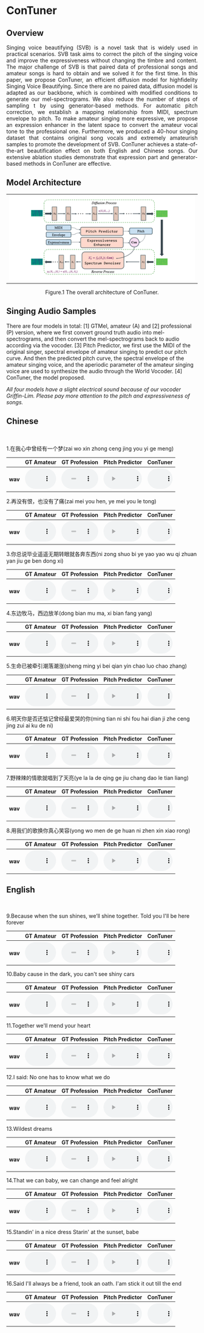 # ConTuner

## Overview
<p align="justify">
Singing voice beautifying (SVB) is a novel task that is widely used in practical scenarios. SVB task aims to correct the pitch of the singing voice and improve the expressiveness without changing the timbre and content. The major challenge of SVB is that paired data of professional songs and amateur songs is hard to obtain and we solved it for the first time. In this paper, we propose ConTuner, an efficient diffusion model for highfidelity Singing Voice Beautifying. Since there are no paired data, diffusion model is adapted as our backbone, which is combined with modified conditions to generate our mel-spectrograms. We also reduce the number of steps of sampling t by using generator-based methods. For automatic pitch correction, we establish a mapping relationship from MIDI, spectrum envelope to pitch. To make amateur singing more expressive, we propose an expression enhancer in the latent space to convert the amateur vocal tone to the professional one. Furthermore, we produced a 40-hour singing dataset that contains original song vocals and extremely amateurish samples to promote the development of SVB. ConTuner achieves a state-of-the-art beautification effect on both English and Chinese songs. Our extensive ablation studies demonstrate that expression part and generator-based methods in ConTuner are effective.
</p>

## Model Architecture
<!-- <center class="half">
    <img src="assets/image/fig1.jpg" width="300"/>
    <img src="assets/image/fig2.jpg" width="300"/>
</center>       <p>&nbsp;</p> 
<p align="center">Figure.1 The architecture of the functional digestive metabolic network,</p> -->

<table>
    <tr>
        <td ><center><img src="assets/image/Architecture.png"/> </center></td>
<!--         <td ><center><img src="assets/image/fig2.jpg"/> </center></td> -->
    </tr>
<!--     <tr>
		<th> (A) ConTuner </th>
		<th> (B) Mel Spectrogram Denoiser </th>
<!--         <td>(A) DMN </center></td>
        <td >(B) FDMN </center> </td> -->
<!--     </tr>  -->

	
</table>
<p align="center">Figure.1 The overall architecture of ConTuner.</p>
<!-- 	(B) The detailed architecture of the Mel Spectrogram Denoiser.</p> -->


<!-- ### General Digestive Metabolic Network

![Model Architecture ](assets/image/fig1.jpg)
<p align="center">Figure.1 The architecture of the general digestive metabolic network.</p>

### Functional Digestive Metabolic Network

![Spectrograms](assets/image/fig2.jpg)
<p align="center">Figure.2 The architecture of the functional digestive metabolic network.</p> -->

## Singing Audio Samples
There are four models in total: [1] GTMel, amateur (A) and [2] professional (P) version, where we first convert ground truth audio into mel-spectrograms, and then convert the mel-spectrograms back to audio according via the vocoder. [3] Pitch Predictor, we first use the MIDI of the original singer, spectral envelope of amateur singing to predict our pitch curve. And then the predicted pitch curve, the spectral envelope of the amateur singing voice, and the aperiodic parameter of the amateur singing voice are used to synthesize the audio through the World Vocoder. [4] ConTuner, the model proposed. 

*All four models have a slight electrical sound because of our vocoder Griffin-Lim. Please pay more attention to the pitch and expressiveness of songs.*

## Chinese

<!-- <p>&nbsp;</p>  -->

<script>
function pauseOthers(ele) {
    $("audio").not(ele).each(function (index, audio) {audio.pause();});
}
</script>

<style>
.main-content table {
    display: inline-table;
}
table {
    table-layout:fixed;
    width: 100%;
    overflow: hidden;
}
#player{
    width: 100%;
}
</style>

<p>&nbsp;</p> 
1.在我心中曾经有一个梦(zai wo xin zhong ceng jing you yi ge meng)<br>
<table>
<!-- 	<CAPTION class="text-left">1.在我心中曾经有一个梦</CAPTION> -->
    <tr>
        <th></th>
	<th> GT Amateur</th>
        <th> GT Profession</th>
        <th> Pitch Predictor</th>
	<th> ConTuner</th>
    </tr>
    <tr>
        <th> wav </th>
	<th> <audio controls id="player" onplay="pauseOthers(this);"><source src="assets/audios/ConTuner/8diff.wav" type="audio/mpeg"></audio> </th>
        <th> <audio controls id="player" onplay="pauseOthers(this);"><source src="assets/audios/ConTuner/8ori.wav" type="audio/mpeg"></audio> </th>
        <th> <audio controls id="player" onplay="pauseOthers(this);"><source src="assets/audios/ConTuner/8p.wav" type="audio/mpeg"></audio> </th>
        <th> <audio controls id="player" onplay="pauseOthers(this);"><source src="assets/audios/ConTuner/8ama.wav" type="audio/mpeg"></audio> </th>
    </tr>	
</table>

2.再没有恨，也没有了痛(zai mei you hen, ye mei you le tong)<br>
<table>
<!-- 	<CAPTION class="text-left">2.在日月沧桑后 你在谁身旁</CAPTION> -->
    <tr>
        <th></th>
	<th> GT Amateur</th>
        <th> GT Profession</th>
        <th> Pitch Predictor</th>
	<th> ConTuner</th>
    </tr>
    <tr>
        <th> wav </th>
	<th> <audio controls id="player" onplay="pauseOthers(this);"><source src="assets/audios/ConTuner/9diff.wav" type="audio/mpeg"></audio> </th>
        <th> <audio controls id="player" onplay="pauseOthers(this);"><source src="assets/audios/ConTuner/9ori.wav" type="audio/mpeg"></audio> </th>
        <th> <audio controls id="player" onplay="pauseOthers(this);"><source src="assets/audios/ConTuner/9p.wav" type="audio/mpeg"></audio> </th>
        <th> <audio controls id="player" onplay="pauseOthers(this);"><source src="assets/audios/ConTuner/9ama.wav" type="audio/mpeg"></audio> </th>
    </tr>	
</table>

3.你总说毕业遥遥无期转眼就各奔东西(ni zong shuo bi ye yao yao wu qi zhuan yan jiu ge ben dong xi)<br>
<table>
    <tr>
        <th></th>
	<th> GT Amateur</th>
        <th> GT Profession</th>
        <th> Pitch Predictor</th>
	<th> ConTuner</th>
    </tr>
    <tr>
        <th> wav </th>
	<th> <audio controls id="player" onplay="pauseOthers(this);"><source src="assets/audios/ConTuner/12ama.wav" type="audio/mpeg"></audio> </th>
        <th> <audio controls id="player" onplay="pauseOthers(this);"><source src="assets/audios/ConTuner/12ori.wav" type="audio/mpeg"></audio> </th>
        <th> <audio controls id="player" onplay="pauseOthers(this);"><source src="assets/audios/ConTuner/12p.wav" type="audio/mpeg"></audio> </th>
        <th> <audio controls id="player" onplay="pauseOthers(this);"><source src="assets/audios/ConTuner/12diff.wav" type="audio/mpeg"></audio> </th>
    </tr>	
</table>

4.东边牧马，西边放羊(dong bian mu ma, xi bian fang yang)<br>
<table>
    <tr>
        <th></th>
	<th> GT Amateur</th>
        <th> GT Profession</th>
        <th> Pitch Predictor</th>
	<th> ConTuner</th>
    </tr>
    <tr>
        <th> wav </th>
	<th> <audio controls id="player" onplay="pauseOthers(this);"><source src="assets/audios/ConTuner/6ama.wav" type="audio/mpeg"></audio> </th>
        <th> <audio controls id="player" onplay="pauseOthers(this);"><source src="assets/audios/ConTuner/6ori.wav" type="audio/mpeg"></audio> </th>
        <th> <audio controls id="player" onplay="pauseOthers(this);"><source src="assets/audios/ConTuner/6p.wav" type="audio/mpeg"></audio> </th>
        <th> <audio controls id="player" onplay="pauseOthers(this);"><source src="assets/audios/ConTuner/6diff.wav" type="audio/mpeg"></audio> </th>
    </tr>	
</table>

5.生命已被牵引潮落潮涨(sheng ming yi bei qian yin chao luo chao zhang)<br>
<table>
    <tr>
        <th></th>
	<th> GT Amateur</th>
        <th> GT Profession</th>
        <th> Pitch Predictor</th>
	<th> ConTuner</th>
    </tr>
    <tr>
        <th> wav </th>
	<th> <audio controls id="player" onplay="pauseOthers(this);"><source src="assets/audios/ConTuner/5ama.wav" type="audio/mpeg"></audio> </th>
        <th> <audio controls id="player" onplay="pauseOthers(this);"><source src="assets/audios/ConTuner/5ori.wav" type="audio/mpeg"></audio> </th>
        <th> <audio controls id="player" onplay="pauseOthers(this);"><source src="assets/audios/ConTuner/5p.wav" type="audio/mpeg"></audio> </th>
        <th> <audio controls id="player" onplay="pauseOthers(this);"><source src="assets/audios/ConTuner/5diff.wav" type="audio/mpeg"></audio> </th>
    </tr>	
</table>

6.明天你是否还惦记曾经最爱哭的你(ming tian ni shi fou hai dian ji zhe ceng jing zui ai ku de ni)<br>
<table>
    <tr>
        <th></th>
	<th> GT Amateur</th>
        <th> GT Profession</th>
        <th> Pitch Predictor</th>
	<th> ConTuner</th>
    </tr>
    <tr>
        <th> wav </th>
	<th> <audio controls id="player" onplay="pauseOthers(this);"><source src="assets/audios/ConTuner/11ama.wav" type="audio/mpeg"></audio> </th>
        <th> <audio controls id="player" onplay="pauseOthers(this);"><source src="assets/audios/ConTuner/11ori.wav" type="audio/mpeg"></audio> </th>
        <th> <audio controls id="player" onplay="pauseOthers(this);"><source src="assets/audios/ConTuner/11p.wav" type="audio/mpeg"></audio> </th>
        <th> <audio controls id="player" onplay="pauseOthers(this);"><source src="assets/audios/ConTuner/11diff.wav" type="audio/mpeg"></audio> </th>
    </tr>	
</table>

7.野辣辣的情歌就唱到了天亮(ye la la de qing ge jiu chang dao le tian liang)<br>
<table>
    <tr>
        <th></th>
	<th> GT Amateur</th>
        <th> GT Profession</th>
        <th> Pitch Predictor</th>
	<th> ConTuner</th>
    </tr>
    <tr>
        <th> wav </th>
	<th> <audio controls id="player" onplay="pauseOthers(this);"><source src="assets/audios/ConTuner/7ama.wav" type="audio/mpeg"></audio> </th>
        <th> <audio controls id="player" onplay="pauseOthers(this);"><source src="assets/audios/ConTuner/7ori.wav" type="audio/mpeg"></audio> </th>
        <th> <audio controls id="player" onplay="pauseOthers(this);"><source src="assets/audios/ConTuner/7p.wav" type="audio/mpeg"></audio> </th>
        <th> <audio controls id="player" onplay="pauseOthers(this);"><source src="assets/audios/ConTuner/7diff.wav" type="audio/mpeg"></audio> </th>
    </tr>	
</table>

8.用我们的歌换你真心笑容(yong wo men de ge huan ni zhen xin xiao rong)<br>
<table>
    <tr>
        <th></th>
	<th> GT Amateur</th>
        <th> GT Profession</th>
        <th> Pitch Predictor</th>
	<th> ConTuner</th>
    </tr>
    <tr>
        <th> wav </th>
	<th> <audio controls id="player" onplay="pauseOthers(this);"><source src="assets/audios/ConTuner/10ama.wav" type="audio/mpeg"></audio> </th>
        <th> <audio controls id="player" onplay="pauseOthers(this);"><source src="assets/audios/ConTuner/10ori.wav" type="audio/mpeg"></audio> </th>
        <th> <audio controls id="player" onplay="pauseOthers(this);"><source src="assets/audios/ConTuner/10p.wav" type="audio/mpeg"></audio> </th>
        <th> <audio controls id="player" onplay="pauseOthers(this);"><source src="assets/audios/ConTuner/10diff.wav" type="audio/mpeg"></audio> </th>
    </tr>	
</table>


## English

<p>&nbsp;</p> 
9.Because when the sun shines, we’ll shine together. Told you I'll be here forever<br>
<table>
    <tr>
        <th></th>
	<th> GT Amateur</th>
        <th> GT Profession</th>
        <th> Pitch Predictor</th>
	<th> ConTuner</th>
    </tr>
    <tr>
        <th> wav </th>
	<th> <audio controls id="player" onplay="pauseOthers(this);"><source src="assets/audios/ConTuner/14ama.wav" type="audio/mpeg"></audio> </th>
        <th> <audio controls id="player" onplay="pauseOthers(this);"><source src="assets/audios/ConTuner/14ori.wav" type="audio/mpeg"></audio> </th>
        <th> <audio controls id="player" onplay="pauseOthers(this);"><source src="assets/audios/ConTuner/14p.wav" type="audio/mpeg"></audio> </th>
        <th> <audio controls id="player" onplay="pauseOthers(this);"><source src="assets/audios/ConTuner/14diff.wav" type="audio/mpeg"></audio> </th>
    </tr>	
</table>

10.Baby cause in the dark, you can't see shiny cars<br>
<table>
    <tr>
        <th></th>
	<th> GT Amateur</th>
        <th> GT Profession</th>
        <th> Pitch Predictor</th>
	<th> ConTuner</th>
    </tr>
    <tr>
        <th> wav </th>
	<th> <audio controls id="player" onplay="pauseOthers(this);"><source src="assets/audios/ConTuner/13ama.wav" type="audio/mpeg"></audio> </th>
        <th> <audio controls id="player" onplay="pauseOthers(this);"><source src="assets/audios/ConTuner/13ori.wav" type="audio/mpeg"></audio> </th>
        <th> <audio controls id="player" onplay="pauseOthers(this);"><source src="assets/audios/ConTuner/13p.wav" type="audio/mpeg"></audio> </th>
        <th> <audio controls id="player" onplay="pauseOthers(this);"><source src="assets/audios/ConTuner/13diff.wav" type="audio/mpeg"></audio> </th>
    </tr>	
</table>

11.Together we'll mend your heart<br>
<table>
    <tr>
        <th></th>
	<th> GT Amateur</th>
        <th> GT Profession</th>
        <th> Pitch Predictor</th>
	<th> ConTuner</th>
    </tr>
    <tr>
        <th> wav </th>
	<th> <audio controls id="player" onplay="pauseOthers(this);"><source src="assets/audios/ConTuner/16ama.wav" type="audio/mpeg"></audio> </th>
        <th> <audio controls id="player" onplay="pauseOthers(this);"><source src="assets/audios/ConTuner/16ori.wav" type="audio/mpeg"></audio> </th>
        <th> <audio controls id="player" onplay="pauseOthers(this);"><source src="assets/audios/ConTuner/16p.wav" type="audio/mpeg"></audio> </th>
        <th> <audio controls id="player" onplay="pauseOthers(this);"><source src="assets/audios/ConTuner/16diff.wav" type="audio/mpeg"></audio> </th>
    </tr>	
</table>

12.I said: No one has to know what we do<br>
<table>
    <tr>
        <th></th>
	<th> GT Amateur</th>
        <th> GT Profession</th>
        <th> Pitch Predictor</th>
	<th> ConTuner</th>
    </tr>
    <tr>
        <th> wav </th>
	<th> <audio controls id="player" onplay="pauseOthers(this);"><source src="assets/audios/ConTuner/20ama.wav" type="audio/mpeg"></audio> </th>
        <th> <audio controls id="player" onplay="pauseOthers(this);"><source src="assets/audios/ConTuner/20ori.wav" type="audio/mpeg"></audio> </th>
        <th> <audio controls id="player" onplay="pauseOthers(this);"><source src="assets/audios/ConTuner/20p.wav" type="audio/mpeg"></audio> </th>
        <th> <audio controls id="player" onplay="pauseOthers(this);"><source src="assets/audios/ConTuner/20diff.wav" type="audio/mpeg"></audio> </th>
    </tr>	
</table>

13.Wildest dreams<br>
<table>
    <tr>
        <th></th>
	<th> GT Amateur</th>
        <th> GT Profession</th>
        <th> Pitch Predictor</th>
	<th> ConTuner</th>
    </tr>
    <tr>
        <th> wav </th>
	<th> <audio controls id="player" onplay="pauseOthers(this);"><source src="assets/audios/ConTuner/19ama.wav" type="audio/mpeg"></audio> </th>
        <th> <audio controls id="player" onplay="pauseOthers(this);"><source src="assets/audios/ConTuner/19ori.wav" type="audio/mpeg"></audio> </th>
        <th> <audio controls id="player" onplay="pauseOthers(this);"><source src="assets/audios/ConTuner/19p.wav" type="audio/mpeg"></audio> </th>
        <th> <audio controls id="player" onplay="pauseOthers(this);"><source src="assets/audios/ConTuner/19diff.wav" type="audio/mpeg"></audio> </th>
    </tr>	
</table>

14.That we can baby, we can change and feel alright<br>
<table>
    <tr>
        <th></th>
	<th> GT Amateur</th>
        <th> GT Profession</th>
        <th> Pitch Predictor</th>
	<th> ConTuner</th>
    </tr>
    <tr>
        <th> wav </th>
	<th> <audio controls id="player" onplay="pauseOthers(this);"><source src="assets/audios/ConTuner/17ama.wav" type="audio/mpeg"></audio> </th>
        <th> <audio controls id="player" onplay="pauseOthers(this);"><source src="assets/audios/ConTuner/17ori.wav" type="audio/mpeg"></audio> </th>
        <th> <audio controls id="player" onplay="pauseOthers(this);"><source src="assets/audios/ConTuner/17p.wav" type="audio/mpeg"></audio> </th>
        <th> <audio controls id="player" onplay="pauseOthers(this);"><source src="assets/audios/ConTuner/17diff.wav" type="audio/mpeg"></audio> </th>
    </tr>	
</table>

15.Standin' in a nice dress Starin' at the sunset, babe<br>
<table>
    <tr>
        <th></th>
	<th> GT Amateur</th>
        <th> GT Profession</th>
        <th> Pitch Predictor</th>
	<th> ConTuner</th>
    </tr>
    <tr>
        <th> wav </th>
	<th> <audio controls id="player" onplay="pauseOthers(this);"><source src="assets/audios/ConTuner/18ama.wav" type="audio/mpeg"></audio> </th>
        <th> <audio controls id="player" onplay="pauseOthers(this);"><source src="assets/audios/ConTuner/18ori.wav" type="audio/mpeg"></audio> </th>
        <th> <audio controls id="player" onplay="pauseOthers(this);"><source src="assets/audios/ConTuner/18p.wav" type="audio/mpeg"></audio> </th>
        <th> <audio controls id="player" onplay="pauseOthers(this);"><source src="assets/audios/ConTuner/18diff.wav" type="audio/mpeg"></audio> </th>
    </tr>	
</table>

16.Said I'll always be a friend, took an oath. I'am stick it out till the end<br>
<table>
    <tr>
        <th></th>
	<th> GT Amateur</th>
        <th> GT Profession</th>
        <th> Pitch Predictor</th>
	<th> ConTuner</th>
    </tr>
    <tr>
        <th> wav </th>
	<th> <audio controls id="player" onplay="pauseOthers(this);"><source src="assets/audios/ConTuner/15ama.wav" type="audio/mpeg"></audio> </th>
        <th> <audio controls id="player" onplay="pauseOthers(this);"><source src="assets/audios/ConTuner/15ori.wav" type="audio/mpeg"></audio> </th>
        <th> <audio controls id="player" onplay="pauseOthers(this);"><source src="assets/audios/ConTuner/15p.wav" type="audio/mpeg"></audio> </th>
        <th> <audio controls id="player" onplay="pauseOthers(this);"><source src="assets/audios/ConTuner/15diff.wav" type="audio/mpeg"></audio> </th>
    </tr>	
</table>


